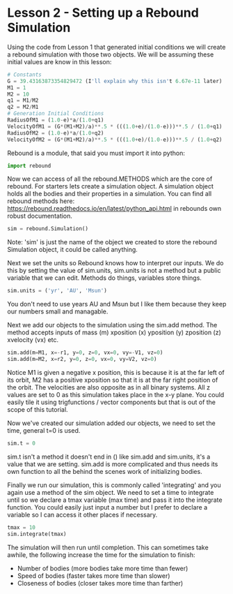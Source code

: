 # Lesson 2 - Setting up a Rebound Simulation

Using the code from Lesson 1 that generated initial conditions we will create a rebound simulation with those two objects.
We will be assuming these initial values are know in this lesson:
```python
# Constants
G = 39.43163873354829472 (I'll explain why this isn't 6.67e-11 later)
M1 = 1
M2 = 10
q1 = M1/M2
q2 = M2/M1
# Generation Initial Conditions
RadiusOfM1 = (1.0-e)*a/(1.0+q1)
VelocityOfM1 = (G*(M1+M2)/a)**.5 * (((1.0+e)/(1.0-e)))**.5 / (1.0+q1)
RadiusOfM2 = (1.0-e)*a/(1.0+q2)
VelocityOfM2 = (G*(M1+M2)/a)**.5 * (((1.0+e)/(1.0-e)))**.5 / (1.0+q2)
```

Rebound is a module, that said you must import it into python:
```python
import rebound
```

Now we can access of all the rebound.METHODS which are the core of rebound. For starters lets create a simulation object. A simulation object holds all the bodies and their properties in a simulation. You can find all rebound methods here: https://rebound.readthedocs.io/en/latest/python_api.html in rebounds own robust documentation.
```python
sim = rebound.Simulation()
```
Note: 'sim' is just the name of the object we created to store the rebound Simulation object, it could be called anything. 

Next we set the units so Rebound knows how to interpret our inputs. We do this by setting the value of sim.units, sim.units is not a method but a public variable that we can edit. Methods do things, variables store things. 

```python
sim.units = ('yr', 'AU', 'Msun')
```
You don't need to use years AU and Msun but I like them because they keep our numbers small and managable.

Next we add our objects to the simulation using the sim.add method. The method accepts inputs of mass (m) xposition (x) yposition (y) zposition (z) xvelocity (vx) etc.

```python
sim.add(m=M1, x=-r1, y=0, z=0, vx=0, vy=-V1, vz=0)
sim.add(m=M2, x=r2, y=0, z=0, vx=0, vy=V2, vz=0)
```
Notice M1 is given a negative x position, this is because it is at the far left of its orbit, M2 has a positive xposition so that it is at the far right position of the orbit. The velocities are also opposite as in all binary systems. All z values are set to 0 as this simulation takes place in the x-y plane. You could easily tile it using trigfunctions / vector components but that is out of the scope of this tutorial.

Now we've created our simulation added our objects, we need to set the time, general t=0 is used.
```python
sim.t = 0
```
sim.t isn't a method it doesn't end in () like sim.add and sim.units, it's a value that we are setting. sim.add is more complicated and thus needs its own function to all the behind the scenes work of initializing bodies.

Finally we run our simulation, this is commonly called 'integrating' and you again use a method of the sim object. We need to set a time to integrate until so we declare a tmax variable (max time) and pass it into the integrate function. You could easily just input a number but I prefer to declare a variable so I can access it other places if necessary.
```python
tmax = 10
sim.integrate(tmax)
```
The simulation will then run until completion. This can sometimes take awhile, the following increase the time for the simulation to finish:
- Number of bodies (more bodies take more time than fewer)
- Speed of bodies (faster takes more time than slower)
- Closeness of bodies (closer takes more time than farther)
